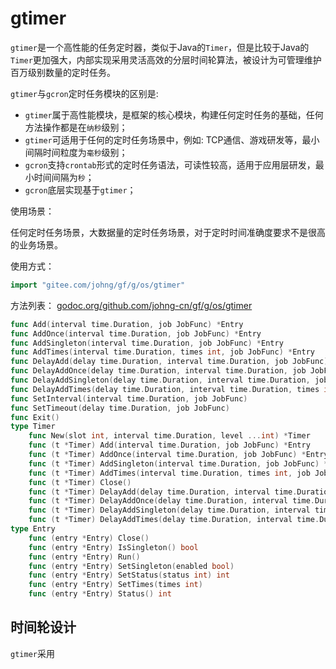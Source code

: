# gtimer

`gtimer`是一个高性能的任务定时器，类似于Java的`Timer`，但是比较于Java的`Timer`更加强大，内部实现采用灵活高效的分层时间轮算法，被设计为可管理维护百万级别数量的定时任务。

`gtimer`与`gcron`定时任务模块的区别是:
- `gtimer`属于高性能模块，是框架的核心模块，构建任何定时任务的基础，任何方法操作都是在`纳秒`级别；
- `gtimer`可适用于任何的定时任务场景中，例如: TCP通信、游戏研发等，最小间隔时间粒度为`毫秒`级别；
- `gcron`支持`crontab`形式的定时任务语法，可读性较高，适用于应用层研发，最小时间间隔为`秒`；
- `gcron`底层实现基于`gtimer`；

使用场景：

任何定时任务场景，大数据量的定时任务场景，对于定时时间准确度要求不是很高的业务场景。

使用方式：
```go
import "gitee.com/johng/gf/g/os/gtimer"
```

方法列表： [godoc.org/github.com/johng-cn/gf/g/os/gtimer](https://godoc.org/github.com/johng-cn/gf/g/os/gtimer)

```go
func Add(interval time.Duration, job JobFunc) *Entry
func AddOnce(interval time.Duration, job JobFunc) *Entry
func AddSingleton(interval time.Duration, job JobFunc) *Entry
func AddTimes(interval time.Duration, times int, job JobFunc) *Entry
func DelayAdd(delay time.Duration, interval time.Duration, job JobFunc)
func DelayAddOnce(delay time.Duration, interval time.Duration, job JobFunc)
func DelayAddSingleton(delay time.Duration, interval time.Duration, job JobFunc)
func DelayAddTimes(delay time.Duration, interval time.Duration, times int, job JobFunc)
func SetInterval(interval time.Duration, job JobFunc)
func SetTimeout(delay time.Duration, job JobFunc)
func Exit()
type Timer
    func New(slot int, interval time.Duration, level ...int) *Timer
    func (t *Timer) Add(interval time.Duration, job JobFunc) *Entry
    func (t *Timer) AddOnce(interval time.Duration, job JobFunc) *Entry
    func (t *Timer) AddSingleton(interval time.Duration, job JobFunc) *Entry
    func (t *Timer) AddTimes(interval time.Duration, times int, job JobFunc) *Entry
    func (t *Timer) Close()
    func (t *Timer) DelayAdd(delay time.Duration, interval time.Duration, job JobFunc)
    func (t *Timer) DelayAddOnce(delay time.Duration, interval time.Duration, job JobFunc)
    func (t *Timer) DelayAddSingleton(delay time.Duration, interval time.Duration, job JobFunc)
    func (t *Timer) DelayAddTimes(delay time.Duration, interval time.Duration, times int, job JobFunc)
type Entry
    func (entry *Entry) Close()
    func (entry *Entry) IsSingleton() bool
    func (entry *Entry) Run()
    func (entry *Entry) SetSingleton(enabled bool)
    func (entry *Entry) SetStatus(status int) int
    func (entry *Entry) SetTimes(times int)
    func (entry *Entry) Status() int
```

## 时间轮设计

`gtimer`采用















